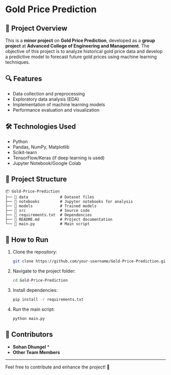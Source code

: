 # Gold Price Prediction

## 📌 Project Overview
This is a **minor project** on **Gold Price Prediction**, developed as a **group project** at **Advanced College of Engineering and Management**. The objective of this project is to analyze historical gold price data and develop a predictive model to forecast future gold prices using machine learning techniques.

## 🔍 Features
- Data collection and preprocessing
- Exploratory data analysis (EDA)
- Implementation of machine learning models
- Performance evaluation and visualization

## 🛠️ Technologies Used
- Python
- Pandas, NumPy, Matplotlib
- Scikit-learn
- TensorFlow/Keras (if deep learning is used)
- Jupyter Notebook/Google Colab

## 📂 Project Structure
```
📦 Gold-Price-Prediction
├── 📂 data              # Dataset files
├── 📂 notebooks         # Jupyter notebooks for analysis
├── 📂 models            # Trained models
├── 📂 src               # Source code
├── 📄 requirements.txt  # Dependencies
├── 📄 README.md         # Project documentation
└── 📄 main.py           # Main script
```

## 🚀 How to Run
1. Clone the repository:
   ```sh
   git clone https://github.com/your-username/Gold-Price-Prediction.git
   ```
2. Navigate to the project folder:
   ```sh
   cd Gold-Price-Prediction
   ```
3. Install dependencies:
   ```sh
   pip install -r requirements.txt
   ```
4. Run the main script:
   ```sh
   python main.py
   ```

## 🤝 Contributors
- **Sohan Dhungel** *
- **Other Team Members** 



---
Feel free to contribute and enhance the project! 🚀
